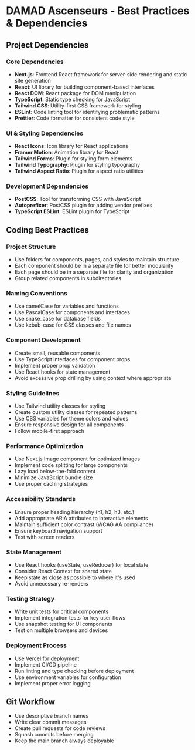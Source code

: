 # DAMAD Ascenseurs - Best Practices & Dependencies

## Project Dependencies

### Core Dependencies
- **Next.js**: Frontend React framework for server-side rendering and static site generation
- **React**: UI library for building component-based interfaces
- **React DOM**: React package for DOM manipulation
- **TypeScript**: Static type checking for JavaScript
- **Tailwind CSS**: Utility-first CSS framework for styling
- **ESLint**: Code linting tool for identifying problematic patterns
- **Prettier**: Code formatter for consistent code style

### UI & Styling Dependencies
- **React Icons**: Icon library for React applications
- **Framer Motion**: Animation library for React
- **Tailwind Forms**: Plugin for styling form elements
- **Tailwind Typography**: Plugin for styling typography
- **Tailwind Aspect Ratio**: Plugin for aspect ratio utilities

### Development Dependencies
- **PostCSS**: Tool for transforming CSS with JavaScript
- **Autoprefixer**: PostCSS plugin for adding vendor prefixes
- **TypeScript ESLint**: ESLint plugin for TypeScript

## Coding Best Practices

### Project Structure
- Use folders for components, pages, and styles to maintain structure
- Each component should be in a separate file for better modularity
- Each page should be in a separate file for clarity and organization
- Group related components in subdirectories

### Naming Conventions
- Use camelCase for variables and functions
- Use PascalCase for components and interfaces
- Use snake_case for database fields
- Use kebab-case for CSS classes and file names

### Component Development
- Create small, reusable components
- Use TypeScript interfaces for component props
- Implement proper prop validation
- Use React hooks for state management
- Avoid excessive prop drilling by using context where appropriate

### Styling Guidelines
- Use Tailwind utility classes for styling
- Create custom utility classes for repeated patterns
- Use CSS variables for theme colors and values
- Ensure responsive design for all components
- Follow mobile-first approach

### Performance Optimization
- Use Next.js Image component for optimized images
- Implement code splitting for large components
- Lazy load below-the-fold content
- Minimize JavaScript bundle size
- Use proper caching strategies

### Accessibility Standards
- Ensure proper heading hierarchy (h1, h2, h3, etc.)
- Add appropriate ARIA attributes to interactive elements
- Maintain sufficient color contrast (WCAG AA compliance)
- Ensure keyboard navigation support
- Test with screen readers

### State Management
- Use React hooks (useState, useReducer) for local state
- Consider React Context for shared state
- Keep state as close as possible to where it's used
- Avoid unnecessary re-renders

### Testing Strategy
- Write unit tests for critical components
- Implement integration tests for key user flows
- Use snapshot testing for UI components
- Test on multiple browsers and devices

### Deployment Process
- Use Vercel for deployment
- Implement CI/CD pipeline
- Run linting and type checking before deployment
- Use environment variables for configuration
- Implement proper error logging

## Git Workflow
- Use descriptive branch names
- Write clear commit messages
- Create pull requests for code reviews
- Squash commits before merging
- Keep the main branch always deployable
